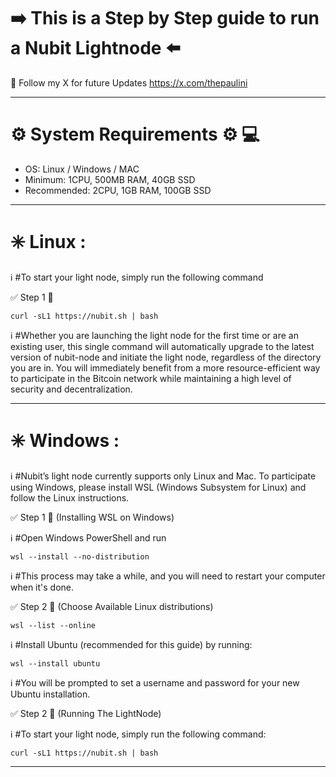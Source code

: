 # ➡️ This is a Step by Step guide to run a Nubit Lightnode ⬅️
 
 🔰 Follow my X for future Updates https://x.com/thepaulini
 
----------------------------------------------------------  
#  ⚙️ System Requirements ⚙️ 💻
- OS: Linux / Windows / MAC
- Minimum: 1CPU, 500MB RAM, 40GB SSD
- Recommended: 2CPU, 1GB RAM, 100GB SSD
----------------------------------------------------------

# ✳️ Linux :

ℹ️ #To start your light node, simply run the following command

✅  Step 1 📍

```
curl -sL1 https://nubit.sh | bash
```

ℹ️ #Whether you are launching the light node for the first time or are an existing user, this single command will automatically upgrade to the latest version of nubit-node and initiate the light node, regardless of the directory you are in. You will immediately benefit from a more resource-efficient way to participate in the Bitcoin network while maintaining a high level of security and decentralization.

----------------------------------------------------------

# ✳️ Windows :

ℹ️ #Nubit’s light node currently supports only Linux and Mac. To participate using Windows, please install WSL (Windows Subsystem for Linux) and follow the Linux instructions.

✅  Step 1 📍 (Installing WSL on Windows)

ℹ️ #Open Windows PowerShell and run

```
wsl --install --no-distribution
```
ℹ️ #This process may take a while, and you will need to restart your computer when it's done.

✅  Step 2 📍 (Choose Available Linux distributions)

```
wsl --list --online
```

ℹ️ #Install Ubuntu (recommended for this guide) by running:

```
wsl --install ubuntu
```

ℹ️ #You will be prompted to set a username and password for your new Ubuntu installation.

✅  Step 2 📍 (Running The LightNode)

ℹ️ #To start your light node, simply run the following command:

```
curl -sL1 https://nubit.sh | bash
```

---------------------------------------------------------- 
